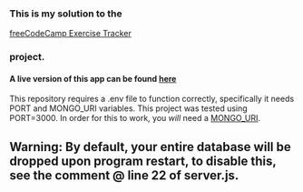 ### This is my solution to the
[freeCodeCamp Exercise Tracker](https://www.freecodecamp.org/learn/back-end-development-and-apis/back-end-development-and-apis-projects/exercise-tracker)
### project.

#### A live version of this app can be found [here](https://boilerplate-project-exercisetracker.phr0nesis.repl.co)

This repository requires a .env file to function correctly, specifically it needs PORT and MONGO_URI variables.
This project was tested using PORT=3000.
In order for this to work, you *will* need a [MONGO_URI](https://docs.mongodb.com/manual/reference/connection-string/).

## Warning: By default, your entire database will be dropped upon program restart, to disable this, see the comment @ line 22 of server.js.
